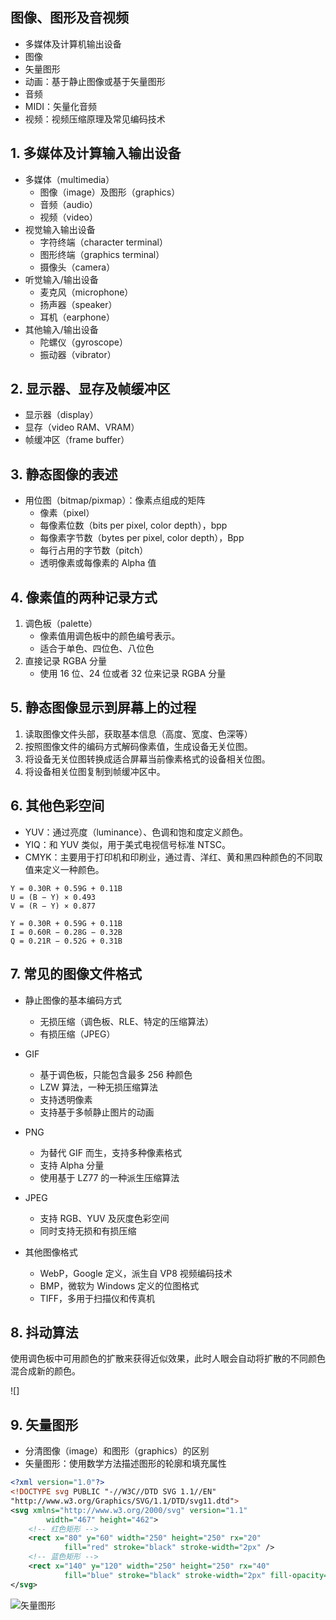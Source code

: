 ## 图像、图形及音视频

- 多媒体及计算机输出设备
- 图像
- 矢量图形
- 动画：基于静止图像或基于矢量图形
- 音频
- MIDI：矢量化音频
- 视频：视频压缩原理及常见编码技术

		
## 1. 多媒体及计算输入输出设备

- 多媒体（multimedia）
   - 图像（image）及图形（graphics）
   - 音频（audio）
   - 视频（video）
- 视觉输入输出设备
   - 字符终端（character terminal）
   - 图形终端（graphics terminal）
   - 摄像头（camera）
- 听觉输入/输出设备
   - 麦克风（microphone）
   - 扬声器（speaker）
   - 耳机（earphone）
- 其他输入/输出设备
   - 陀螺仪（gyroscope）
   - 振动器（vibrator）

		
## 2. 显示器、显存及帧缓冲区

- 显示器（display）
- 显存（video RAM、VRAM）
- 帧缓冲区（frame buffer）

		
## 3. 静态图像的表述

- 用位图（bitmap/pixmap）：像素点组成的矩阵
  - 像素（pixel）
  - 每像素位数（bits per pixel, color depth），bpp
  - 每像素字节数（bytes per pixel, color depth），Bpp
  - 每行占用的字节数（pitch）
  - 透明像素或每像素的 Alpha 值

		
## 4. 像素值的两种记录方式

1. 调色板（palette）
   - 像素值用调色板中的颜色编号表示。
   - 适合于单色、四位色、八位色
1. 直接记录 RGBA 分量
   - 使用 16 位、24 位或者 32 位来记录 RGBA 分量

		
## 5. 静态图像显示到屏幕上的过程

1. 读取图像文件头部，获取基本信息（高度、宽度、色深等）
1. 按照图像文件的编码方式解码像素值，生成设备无关位图。
1. 将设备无关位图转换成适合屏幕当前像素格式的设备相关位图。
1. 将设备相关位图复制到帧缓冲区中。

		
## 6. 其他色彩空间

- YUV：通过亮度（luminance）、色调和饱和度定义颜色。
- YIQ：和 YUV 类似，用于美式电视信号标准 NTSC。
- CMYK：主要用于打印机和印刷业，通过青、洋红、黄和黑四种颜色的不同取值来定义一种颜色。

```
Y = 0.30R + 0.59G + 0.11B
U = (B − Y) × 0.493
V = (R − Y) × 0.877

Y = 0.30R + 0.59G + 0.11B
I = 0.60R − 0.28G − 0.32B
Q = 0.21R − 0.52G + 0.31B
```

		
## 7. 常见的图像文件格式

- 静止图像的基本编码方式
  - 无损压缩（调色板、RLE、特定的压缩算法）
  - 有损压缩（JPEG）

	
- GIF
  - 基于调色板，只能包含最多 256 种颜色
  - LZW 算法，一种无损压缩算法
  - 支持透明像素
  - 支持基于多帧静止图片的动画

	
- PNG
  - 为替代 GIF 而生，支持多种像素格式
  - 支持 Alpha 分量
  - 使用基于 LZ77 的一种派生压缩算法

	
- JPEG
  - 支持 RGB、YUV 及灰度色彩空间
  - 同时支持无损和有损压缩

	
- 其他图像格式
   - WebP，Google 定义，派生自 VP8 视频编码技术
   - BMP，微软为 Windows 定义的位图格式
   - TIFF，多用于扫描仪和传真机

		
## 8. 抖动算法

使用调色板中可用颜色的扩散来获得近似效果，此时人眼会自动将扩散的不同颜色混合成新的颜色。

![]

		
## 9. 矢量图形

- 分清图像（image）和图形（graphics）的区别
- 矢量图形：使用数学方法描述图形的轮廓和填充属性

```svg
<?xml version="1.0"?>
<!DOCTYPE svg PUBLIC "-//W3C//DTD SVG 1.1//EN"
"http://www.w3.org/Graphics/SVG/1.1/DTD/svg11.dtd">
<svg xmlns="http://www.w3.org/2000/svg" version="1.1"
        width="467" height="462">
    <!-- 红色矩形 -->
    <rect x="80" y="60" width="250" height="250" rx="20"
            fill="red" stroke="black" stroke-width="2px" />
    <!-- 蓝色矩形 -->
    <rect x="140" y="120" width="250" height="250" rx="40"
            fill="blue" stroke="black" stroke-width="2px" fill-opacity="0.7" />
</svg>
```

	

![矢量图形](assets/list-5-1.svg)

